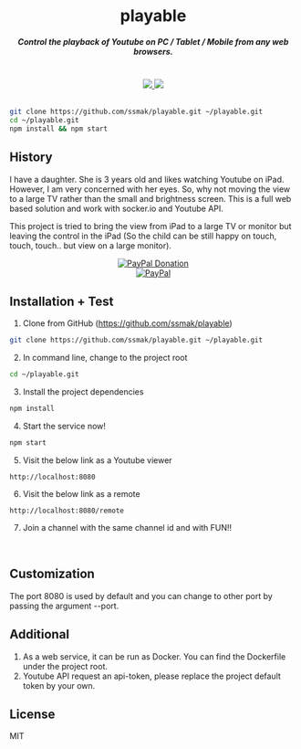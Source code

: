 <h1 align="center">playable</h1>

<h5 align="center">Control the playback of Youtube on PC / Tablet / Mobile from any web browsers.</h5>

<br />
<div align="center">
  <a href="https://github.com/ssmak/playable">
    <img src="https://img.shields.io/badge/version-v1.0.0-blueviolet.svg" />
  </a>
  <a href="https://github.com/ssmak/playable">
    <img src="https://img.shields.io/badge/env-nodejs-orange.svg" />
  </a>
</div>
<br />

``` bash
git clone https://github.com/ssmak/playable.git ~/playable.git
cd ~/playable.git
npm install && npm start
```
## History
I have a daughter. She is 3 years old and likes watching Youtube on iPad. However, I am very concerned with her eyes. So, why not moving the view to a large TV rather than the small and brightness screen.
This is a full web based solution and work with socker.io and Youtube API.

This project is tried to bring the view from iPad to a large TV or monitor but leaving the control in the iPad (So the child can be still happy on touch, touch, touch.. but view on a large monitor).
<br />
<div align="center">
  <a href="https://paypal.me/ssmak">
    <img src="https://img.shields.io/badge/Donate-PayPal-green.svg" alt="PayPal Donation" />
  </a>
  <br />
  <a href="https://paypal.me/ssmak">
    <img src="https://www.paypalobjects.com/webstatic/mktg/logo/AM_mc_vs_dc_ae.jpg" alt="PayPal" />
  </a>
</div>

## Installation + Test
1. Clone from GitHub (https://github.com/ssmak/playable)
``` bash
git clone https://github.com/ssmak/playable.git ~/playable.git
```
2. In command line, change to the project root
``` bash
cd ~/playable.git
```
3. Install the project dependencies
``` bash
npm install
```
4. Start the service now!
``` bash
npm start
```
5. Visit the below link as a Youtube viewer
```
http://localhost:8080
```
6. Visit the below link as a remote
```
http://localhost:8080/remote
```
7. Join a channel with the same channel id and with FUN!!
<br />

## Customization
The port 8080 is used by default and you can change to other port by passing the argument --port.

## Additional
1. As a web service, it can be run as Docker. You can find the Dockerfile under the project root.
2. Youtube API request an api-token, please replace the project default token by your own.

## License
MIT
